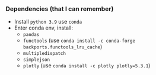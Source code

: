 ### Dependencies (that I can remember)

* Install `python 3.9` use `conda`
* Enter conda env, install: 
    - `pandas`
    - `functools` (use `conda install -c conda-forge backports.functools_lru_cache`)
    - `multipledispatch`
    - `simplejson`
    - `plotly` (use `conda install -c plotly plotly=5.3.1`)
